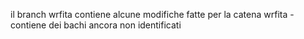il branch wrfita contiene alcune modifiche fatte per la catena wrfita - contiene dei bachi ancora non identificati
